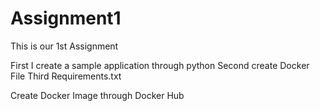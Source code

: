 # Assignment1
This is our 1st Assignment

First I create a sample application through python
Second create Docker File
Third Requirements.txt


Create Docker Image through Docker Hub
